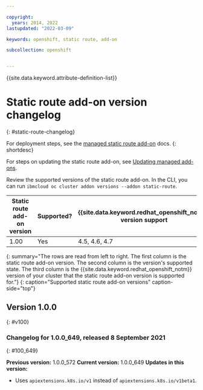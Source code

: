```yaml
---

copyright: 
  years: 2014, 2022
lastupdated: "2022-03-09"

keywords: openshift, static route, add-on

subcollection: openshift


---
```


{{site.data.keyword.attribute-definition-list}}


# Static route add-on version changelog
{: #static-route-changelog}

For deployment steps, see the [managed static route add-on](/docs/containers?topic=containers-static-routes) docs.
{: shortdesc}

For steps on updating the static route add-on, see [Updating managed add-ons](/docs/openshift?topic=openshift-managed-addons#updating-managed-add-ons).

Review the supported versions of the static route add-on. In the CLI, you can run `ibmcloud oc cluster addon versions --addon static-route`.

| Static route add-on version | Supported? | {{site.data.keyword.redhat_openshift_notm}} version support |
| --- | --- | --- |
| 1.00 | Yes | 4.5, 4.6, 4.7 |
{: summary="The rows are read from left to right. The first column is the static route add-on version. The second column is the version's supported state. The third column is the {{site.data.keyword.redhat_openshift_notm}} version of your cluster that the static route add-on version is supported for."}
{: caption="Supported static route add-on versions" caption-side="top"}

## Version 1.0.0
{: #v100}

### Changelog for 1.0.0_649, released 8 September 2021
{: #100_649}

**Previous version:** 1.0.0_572 **Current version:** 1.0.0_649
**Updates in this version:**
- Uses `apiextensions.k8s.io/v1` instead of `apiextensions.k8s.io/v1beta1`.




